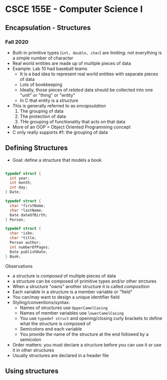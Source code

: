 
# CSCE 155E - Computer Science I
## Encapsulation - Structures
### Fall 2020

* Built-in primitive types (`int, double, char`) are limiting: not everything is a simple number of character
* Real world entities are made up of multiple pieces of data
* Example: Lab 10 had baseball teams
  * It is a bad idea to represent real world entities with separate pieces of data
  * Lots of bookkeeping
  * Ideally, those pieces of *related* data should be collected into one "unit" or "thing" or "entity"
  * In C that entity is a *structure*
* This is generally referred to as *encapsulation*
  1. The grouping of data
  2. The protection of data
  3. THe grouping of functionality that acts on that data
* More of an OOP = Object Oriented Programming concept
* C only really supports #1: the grouping of data

## Defining Structures

* Goal: define a structure that models a book

```c

typedef struct {
  int year;
  int month;
  int day;
} Date;

typedef struct {
  char *firstName;
  char *lastName;
  Date dateOfBirth;
} Person;

typedef struct {
  char *isbn;
  char *title;
  Person author;
  int numberOfPages;
  Date publishDate;
} Book;
```

Observations
* a structure is *composed* of multiple pieces of data
* a structure can be composed of primitive types and/or other strctures
* When a structure "owns" another structure it is called *composition*
* Each variable in a structure is a member variable or "field"
* You can/may want to design a unique identifier field
* Styling/conventions/syntax:
  * Names of structures use `UpperCamelCasing`
  * Names of member variables use `lowerCamelCasing`
  * You use `typedef struct` and opening/closing curly brackets to define what the structure is composed of
  * Semicolons end each variable
  * You provide the name of the structure at the end followed by a semicolon
* Order matters: you must declare a structure before you can use it or use it in other structures
* Usually structures are declared in a header file

## Using structures








